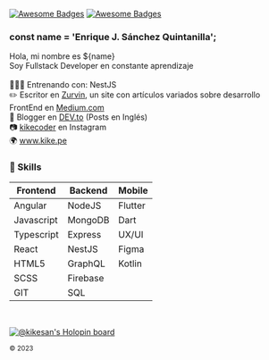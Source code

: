 [![Awesome Badges](https://img.shields.io/badge/web-kike.pe-0c1239.svg)](https://kike.pe)
[![Awesome Badges](https://img.shields.io/badge/vrs-2.0.2-ff214f.svg)](https://github.com/KikeSan)

### const name = 'Enrique J. Sánchez Quintanilla';
Hola, mi nombre es ${name} <br>
Soy Fullstack Developer en constante aprendizaje 
<br><br>
👨🏻‍💻 Entrenando con: NestJS <br>
✏️ Escritor en [Zurvin](https://medium.com/zurvin), un site con artículos variados sobre desarrollo FrontEnd en [Medium.com](https://medium.com/zurvin)<br>
📕 Blogger en [DEV.to](https://dev.to/kikesan) (Posts en Inglés)<br>
📷 [kikecoder](https://www.instagram.com/kikecoder/) en Instagram<br>
🌍 www.kike.pe

### :rocket: Skills

| Frontend   | Backend    | Mobile  |
|------------|------------|---------|
| Angular    | NodeJS     | Flutter |
| Javascript | MongoDB    | Dart    |
| Typescript | Express    | UX/UI   |
| React      | NestJS     | Figma   |
| HTML5      | GraphQL    | Kotlin  |
| SCSS       | Firebase   |         |
| GIT        | SQL        |         |

<br/>

[![@kikesan's Holopin board](https://holopin.io/api/user/board?user=kikesan)](https://holopin.io/@kikesan)

<sub>© 2023</sub>
